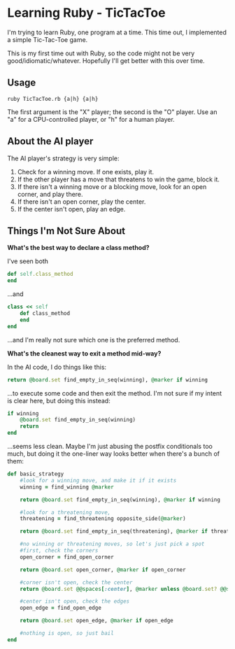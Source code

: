 # Learning Ruby - TicTacToe

I'm trying to learn Ruby, one program at a time. This time out, I implemented a simple Tic-Tac-Toe game.

This is my first time out with Ruby, so the code might not be very good/idiomatic/whatever. Hopefully I'll get better with this over time.

## Usage

````
ruby TicTacToe.rb {a|h} {a|h}
````

The first argument is the "X" player; the second is the "O" player. Use an "a" for a CPU-controlled player, or "h" for a human player.

## About the AI player

The AI player's strategy is very simple:

1. Check for a winning move. If one exists, play it.
1. If the other player has a move that threatens to win the game, block it.
1. If there isn't a winning move or a blocking move, look for an open corner, and play there.
1. If there isn't an open corner, play the center.
1. If the center isn't open, play an edge.

## Things I'm Not Sure About

**What's the best way to declare a class method?**

I've seen both

````ruby
def self.class_method
end
````

...and

````ruby
class << self
	def class_method
	end
end
````

...and I'm really not sure which one is the preferred method.

**What's the cleanest way to exit a method mid-way?**

In the AI code, I do things like this:

````ruby
return @board.set find_empty_in_seq(winning), @marker if winning
````

...to execute some code and then exit the method. I'm not sure if my intent is clear here,
but doing this instead:

````ruby
if winning
	@board.set find_empty_in_seq(winning)
	return
end
````

...seems less clean. Maybe I'm just abusing the postfix conditionals too much, but doing it the one-liner way looks better when there's a bunch of them:

````ruby
def basic_strategy
	#look for a winning move, and make it if it exists
	winning = find_winning @marker

	return @board.set find_empty_in_seq(winning), @marker if winning

	#look for a threatening move,
	threatening = find_threatening opposite_side(@marker)

	return @board.set find_empty_in_seq(threatening), @marker if threatening

	#no winning or threatening moves, so let's just pick a spot
	#first, check the corners
	open_corner = find_open_corner

	return @board.set open_corner, @marker if open_corner

	#corner isn't open, check the center
	return @board.set @@spaces[:center], @marker unless @board.set? @@spaces[:center]

	#center isn't open, check the edges
	open_edge = find_open_edge

	return @board.set open_edge, @marker if open_edge

	#nothing is open, so just bail
end
````